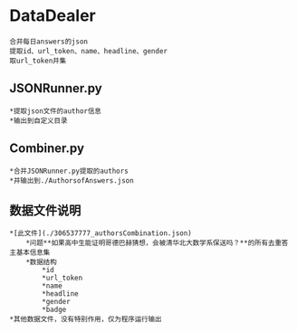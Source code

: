 DataDealer
========
	合并每日answers的json
	提取id、url_token、name、headline、gender
	取url_token并集

## JSONRunner.py
	*提取json文件的author信息
	*输出到自定义目录

## Combiner.py
	*合并JSONRunner.py提取的authors
	*并输出到./AuthorsofAnswers.json

## 数据文件说明
	*[此文件](./306537777_authorsCombination.json)
		*问题**如果高中生能证明哥德巴赫猜想，会被清华北大数学系保送吗？**的所有去重答主基本信息集
		*数据结构
			*id
			*url_token
			*name
			*headline
			*gender
			*badge
	*其他数据文件，没有特别作用，仅为程序运行输出